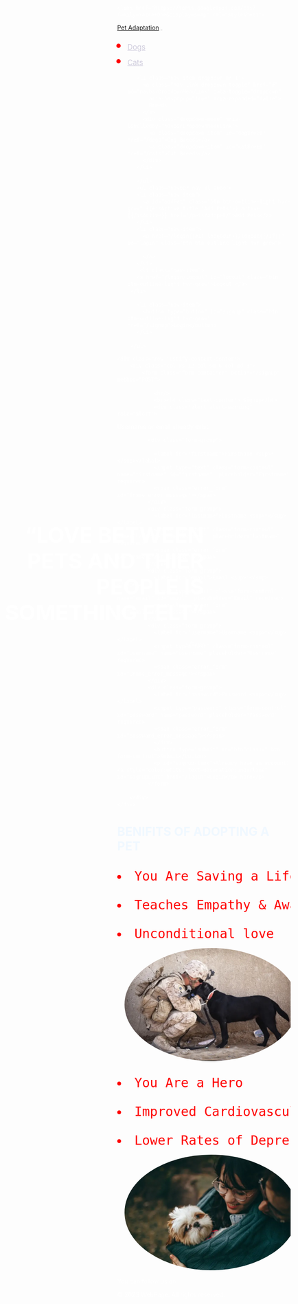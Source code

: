 <!DOCTYPE html>
<html>

<head>
  <meta charset="UTF-8">
  <meta name="viewport" content="width=device-width, initial-scale=1.0">
  <meta http-equiv="X-UA-Compatible" content="ie=edge">
  <title>WEBSITE</title>
  <!-- Latest compiled and minified CSS -->
  <link rel="stylesheet" href="https://stackpath.bootstrapcdn.com/bootstrap/4.3.1/css/bootstrap.min.css"
    integrity="sha384-ggOyR0iXCbMQv3Xipma34MD+dH/1fQ784/j6cY/iJTQUOhcWr7x9JvoRxT2MZw1T" crossorigin="anonymous">

  <script src="https://code.jquery.com/jquery-3.3.1.slim.min.js"
    integrity="sha384-q8i/X+965DzO0rT7abK41JStQIAqVgRVzpbzo5smXKp4YfRvH+8abtTE1Pi6jizo"
    crossorigin="anonymous"></script>
    <link href="https://fonts.googleapis.com/css?family=Yatra+One&display=swap" rel="stylesheet">
  <script src="https://cdnjs.cloudflare.com/ajax/libs/popper.js/1.14.7/umd/popper.min.js"
    integrity="sha384-UO2eT0CpHqdSJQ6hJty5KVphtPhzWj9WO1clHTMGa3JDZwrnQq4sF86dIHNDz0W1"
    crossorigin="anonymous"></script>
  <script src="https://stackpath.bootstrapcdn.com/bootstrap/4.3.1/js/bootstrap.min.js"
    integrity="sha384-JjSmVgyd0p3pXB1rRibZUAYoIIy6OrQ6VrjIEaFf/nJGzIxFDsf4x0xIM+B07jRM"
    crossorigin="anonymous"></script>


</head>
<style>
    body{
      background: url(pup.jpg) no-repeat center fixed; 
  background-size: cover;
    }
    * {
   
    margin: 0;
    padding: 0;
  }

  .navbar-brand{
    font-family: Yatra One, cursive;
    font-size:32px;
} 
a.active{
font-size: 17px;
color:#cecbdc;
}

nav{
    font-size: 14px;
    font-weight: 400px;
    line-height: 22.4px;
   
    }
    
a{  
    color: rgb(249, 242, 242)
    }
a:hover{
    color: #9f90e3;
    }
#addPet, #login{
    margin-right:10px 
}
.hvr-grow {
    display: inline-block;
    vertical-align: middle;
    transform: translateZ(0);
    box-shadow: 0 0 1px rgba(0, 0, 0, 0);
    backface-visibility: hidden;
    -moz-osx-font-smoothing: grayscale;
    transition-duration: 0.3s;
    transition-property: transform;
    }
    
.hvr-grow:hover,
.hvr-grow:focus,
.hvr-grow:active {
    transform: scale(1.1);
    }

#dogBreed:hover, #catBreed:hover{
background-color: lightgray;
}

footer{
    background-color: #231942;
    font-size:15px;
    position: relative;
    bottom: 0%;
    width: 100%;
    height: 50px;
    color: white;
    padding: 10px
}
*{
    box-sizing: border-box;
    color: white
  }
  
 .bg{
    background-image: linear-gradient( 
      rgba(0, 0, 0, 0.3),
      rgba(0, 0, 0, 0.3)
    ),
    
     
  }
  sup{
    color: red
  }
  .form-container{
    margin: 60px auto 20px auto;
    padding: 20px;
    width: 400px; 
    background: rgba(0, 0, 0, 0.5);
    border-radius: 10px;    
  }
  #btn{
      color:white;
      background-color: #231942;
      border-radius: 5px
  }
  
p{
   text-align: center;
   margin-top: 10px
}
@media screen and (max-width: 500px){
    .form-container{
        width: 100%
    }
} 
img{
  border-radius: 50%;
}
.hero-text {
  text-align: right;
  position:absolute;
  top: 30%;
 right: 50%;
 
  color: white;
  float: right;
}
li{
  text-align: top-left;
  color: red;
  font-size: 30px;
}
 
</style>
<body>
  <div class="hero-image">
    <div class="hero-text">
      <h1 style="font-size:50px">“LOVE BETWEEN PETS AND THIER PEOPLE IS SOMETHING  FELT”</h1>
      
     
    </div>
  </div>
  <nav class="navbar navbar-expand-lg navbar-expand-sm fixed-top">
   <a class="navbar-brand" href="/">Pet Adaptation</a>
   <button class="navbar-toggler" type="button" data-toggle="collapse" data-target="#navbarSupportedContent"
     aria-controls="navbarSupportedContent" aria-expanded="false" aria-label="Toggle navigation">
     <span class="navbar-toggler-icon" ><i class="fa fa-caret-down text-light" style="font-size:25px;" aria-hidden="true"></i></span>
   </button>
   <div class="collapse navbar-collapse" id="navbarSupportedContent">
     <ul class="navbar-nav ml-auto">
       <li class="nav-items mr-1">
         <a class="nav-link {{#isActive title 'Dogs'}} active {{/isActive}}" href="/alldogs">Dogs</a>
       </li>
       <li class="nav-item mr-1">
         <a class="nav-link {{#isActive title 'Cats'}} active {{/isActive}}" href="/allcats">Cats</a>
       </li>
       
     
       
       <li class="nav-item dropdown mr-1">
         <a class="nav-link dropdown-toggle" href="#" id="navbarDropdownMenuLink" data-toggle="dropdown"
           aria-haspopup="true" aria-expanded="false">
           Breeds
         </a>
         <div class="dropdown-menu" aria-labelledby="navbarDropdownMenuLink">
           <a class="dropdown-item" id="dogBreed" href="/dogs">Dog Breeds</a>
           <a class="dropdown-item" id="catBreed" href="/cats">Cat Breeds</a>
         </div>
       </li>
       
       </ul>
       <ul class="navbar-nav ml-auto">
       <li class="nav-item">
         <a id="addPet" class="btn btn-outline-light hvr-grow" {{#isActive title 'Add Pets'}} active {{/isActive}} href="/pets/addpet/">Add Pets</a>
       </li>
       <li class="nav-item">
         <a href="/login{{#if loggedin}}/logout{{/if}}" id="login" class="btn btn-outline-light hvr-grow">
           
         </a>
       </li>
        <li class="nav-item">
       <a href="/login/logout" id="logout" class="btn btn-outline-light hvr-grow">Logout </a>
     </li> 
      
       <li class="nav-item">
         <button type="button" id="signup" class="btn btn-outline-light hvr-grow" href="/signup">Login</button>
       </li>
       
     </ul>
   </div>
 </nav>
 <div class="container-fluid bg">
      
    <div class="row justify-content-center">
        <div class="col-xs-12 col-sm-6 col-md-3">
            <form class="form-container" action="/signup" method="POST">
                
                <hr/>
                <br><h4 class="text-center"> Signup</h4>
                <div class="alert alert-warning" role="alert">
Username or email already exist
</div>
                
              <div class="form-group">
                
                <label for="firstname">Firstname <sup>*</sup></label>
                <input type="text" class="form-control" name="firstname" id="firstname"  placeholder="Firstname" required>
                <span class="error_form" id="fname_error_message"></span>
              </div>
              <div class="form-group">
                <label for="lastname">Lastname <sup>*</sup></label>
                <input type="text" class="form-control" name="lastname" id="lastname"  placeholder="lastname" required>
                <span class="error_form" id="lname_error_message"></span>
              </div>
              <div class="form-group">
                <label for="email">Email <sup>*</sup></label>
                <input type="email" class="form-control" name="email" id="email"  placeholder="Email" required>
                <span class="error_form" id="email_error_message"></span>
              </div>
              <div class="form-group">
                <label for="username">Username <sup>*</sup></label>
                <input type="text" class="form-control" id="username" name="username" placeholder="Username" required>
                <span class="error_form" id="uname_error_message"></span>
              </div>
              <div class="form-group">
                <label for="password">Password <sup>*</sup></label>
                <input type="password" class="form-control" id="password" name="password" placeholder="Password" required>
                <span class="error_form" id="password_error_message"></span>
                </div>
                <button type="submit" id="btn"class=" btn form-control">Submit</button>
                <p id="signup-link">Already have an account? <a style="color:white; text-decoration:underline" id="signupLink" href="/login">Login</a> here</p>
              </form>
              
        </div>
    </div>
</div>

            
        
<h1 style="color: aliceblue;" >BENIFITS OF ADOPTING A PET</h1>
<pre >
  <li >You Are Saving a Life</li>
  <li>Teaches Empathy & Awareness</li>
  <li>Unconditional love</li>
  <img src="sold.webp" alt="" style="position: left;">
</pre>
<pre>
  <li>You Are a Hero</li>
  <li>Improved Cardiovascular Health</li>
  <li>Lower Rates of Depression</li>
  <img src="girl.webp" alt="">
</pre>
<div class="footer-elem">
  <p>
      <span class="follow-us">You can follow us on</span>
      <a href="#"><ion-icon name="logo-instagram"></ion-icon></a>
      <a href="#"><ion-icon name="logo-twitter"></ion-icon></a>
      <a href="#"><ion-icon name="logo-facebook"></ion-icon></a>
  </p>
</div>

<div class="copyright">
  <p>&copy; 2023 WebPage. All rights reserved.</p>
</div>
<script src="https://unpkg.com/ionicons@5.4.0/dist/ionicons.js"></script>


  <script src="https://code.jquery.com/jquery-3.4.1.min.js"
    integrity="sha256-CSXorXvZcTkaix6Yvo6HppcZGetbYMGWSFlBw8HfCJo=" crossorigin="anonymous"></script>
  <script src="https://cdnjs.cloudflare.com/ajax/libs/popper.js/1.12.9/umd/popper.min.js"
    integrity="sha384-ApNbgh9B+Y1QKtv3Rn7W3mgPxhU9K/ScQsAP7hUibX39j7fakFPskvXusvfa0b4Q"
    crossorigin="anonymous"></script>

  
  <script src='https://kit.fontawesome.com/a076d05399.js'></script>
  <link href='https://fonts.googleapis.com/css?family=Cookie' rel='stylesheet'>
  <script src='{{script}}'></script>
    <script>
      
var express=require("express");
var router=express.Router();
router.get("/",function(req,res){
    res.render("signup",{
        layout: false,
        title: 'Signup',
        script: '/signupPage.js'
    });
});
router.post('/', function(req, res){
  var db = req.app.locals.db;
  var md5 = req.app.locals.md5;
  var newUser = {
    firstname: req.body.firstname,
    lastname: req.body.lastname,
    email: req.body.email,
    username: req.body.username,
    password: md5(req.body.password),
    petAdded:[],
    petLiked:[],
    requestedPet:[]
  };
  db.collection('userInfo').find({}).toArray(function(error,result){
    var flag = false;
    if(error) throw error
    for(var i=0; i<result.length; i++){
      if(req.body.username == result[i].username || req.body.email == result[i].email){
        flag = true
        res.render("signup",{
          layout: false,
          title: 'Signup',
          script: '/signupPage.js',
          msg: 'Username or email already exists'
      });
      }
    }
    if(! flag){
      db.collection('userInfo').insertOne(newUser, function(err, result){
        if (err) throw err;
        console.log(result);
        res.redirect('/login');
      });
    }
  })
});
module.exports=router; 
    </script>
</body>
</html>
